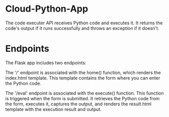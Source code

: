 # Cloud-Python-App

The code executer API receives Python code and executes it.
It returns the code's output if it runs successfully and throws an exception if it doesn't.


# Endpoints

The Flask app includes two endpoints:

The '/' endpoint is associated with the home() function, which renders the index.html template. This template contains the form where you can enter the Python code.

The '/eval' endpoint is associated with the execute() function. This function is triggered when the form is submitted. It retrieves the Python code from the form, executes it, captures the output, and renders the result.html template with the execution result and output.
